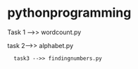 # pythonprogramming

Task 1 -->> wordcount.py

   task 2-->> alphabet.py
      
      
      task3 -->> findingnumbers.py
